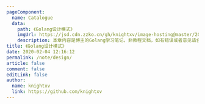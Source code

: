 ```yaml
---
pageComponent:
  name: Catalogue
  data:
    path: 《Golang设计模式》
    imgUrl: https://jsd.cdn.zzko.cn/gh/knightxv/image-hosting@master/20230116/u=1615111438,436253708&fm=253&fmt=auto&app=138&f=JPEG.69ckb9q5pv40.webp
    description: 本章内容是博主的Golang学习笔记，非教程文档，如有错误或者意见请合理交流。
title: 《Golang设计模式》
date: 2020-02-04 12:16:12
permalink: /note/design/
article: false
comment: false
editLink: false
author:
  name: knightxv
  link: https://github.com/knightxv
---
```

